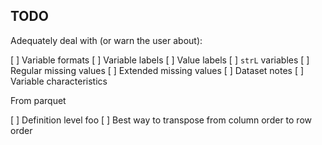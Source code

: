 TODO
----

Adequately deal with (or warn the user about):

[ ] Variable formats
[ ] Variable labels
[ ] Value labels
[ ] `strL` variables
[ ] Regular missing values
[ ] Extended missing values
[ ] Dataset notes
[ ] Variable characteristics

From parquet

[ ] Definition level foo
[ ] Best way to transpose from column order to row order
